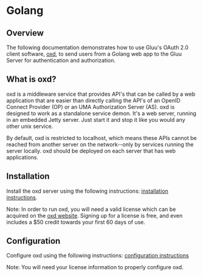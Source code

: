 # Golang

## Overview
The following documentation demonstrates how to use Gluu's OAuth 2.0 client software, [oxd](http://oxd.gluu.org), 
to send users from a Golang web app to the Gluu Server for authentication and authorization. 

## What is oxd?
oxd is a middleware service that provides API's that can be called by a web application that are easier than directly calling the API's of an OpenID Connect Provider (OP) or an UMA Authorization Server (AS). oxd is designed to work as a standalone service demon. It's a web server, running in an embedded Jetty server. Just start it and stop it like you would any other unix service.

By default, oxd is restricted to localhost, which means these APIs cannot be reached from another server on the network--only by services running the server locally. oxd should be deployed on each server that has web applications.

## Installation

Install the oxd server using the following instructions: [installation instructions](https://gluu.org/docs/oxd/3.0.1/install/). 

Note: In order to run oxd, you will need a valid license which can be acquired on the [oxd website](https://oxd.gluu.org). Signing up for a license is free, and even includes a $50 credit towards your first 60 days of use.

## Configuration 

Configure oxd using the following instructions: [configuration instructions](https://gluu.org/docs/oxd/3.0.1/conf/)

Note: You will need your license information to properly configure oxd. 
